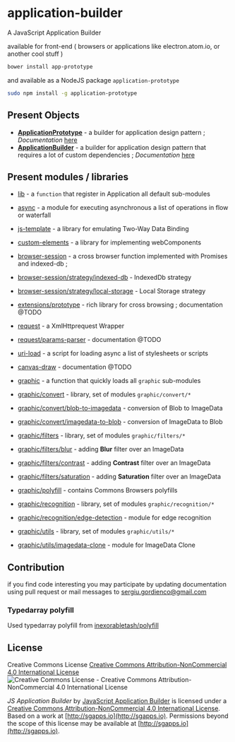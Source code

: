 # application-builder
A JavaScript Application Builder

available for front-end ( browsers or applications like electron.atom.io, or another cool stuff )

```sh
bower install app-prototype
```

and available as a NodeJS package `application-prototype`

```sh
sudo npm install -g application-prototype
```

## Present Objects

- [**ApplicationPrototype**](docs/index.md) - a builder for application design pattern ;
  *Documentation* [here](docs/index.md)
- [**ApplicationBuilder**](docs/index.md#applicationbuilder) - a builder for application design pattern that requires a lot of custom dependencies ;
  *Documentation* [here](docs/index.md#applicationbuilder)

## Present modules / libraries

- [lib](docs/modules/lib.md) - a `function` that register in Application all default sub-modules
- [async](docs/modules/async.md) - a module for executing asynchronous a list of operations in flow or waterfall

- [js-template](docs/modules/js-template.md) - a library for emulating Two-Way Data Binding
- [custom-elements](docs/modules/custom-elements.md) - a library for implementing webComponents

- [browser-session](docs/modules/browser-session.md) - a cross browser function implemented with Promises and indexed-db ;
- [browser-session/strategy/indexed-db](docs/modules/browser-session/strategy/indexed-db.md) - IndexedDb strategy
- [browser-session/strategy/local-storage](docs/modules/browser-session/strategy/local-storage.md) - Local Storage strategy

- [extensions/prototype](docs/modules/extensions/prototype.md) - rich library for cross browsing ; documentation @TODO
- [request](docs/modules/request.md) - a XmlHttprequest Wrapper
- [request/params-parser](docs/modules/request/params-parser.md) - documentation @TODO
- [uri-load](docs/modules/uri-load.md) - a script for loading async a list of stylesheets or scripts

- [canvas-draw](docs/modules/canvas-draw.md) - documentation @TODO
- [graphic](docs/modules/graphic.md) - a function that quickly loads all `graphic` sub-modules
- [graphic/convert](docs/modules/graphic/convert.md) - library, set of modules `graphic/convert/*`
- [graphic/convert/blob-to-imagedata](docs/modules/graphic/convert/blob-to-imagedata.md) - conversion of Blob to ImageData
- [graphic/convert/imagedata-to-blob](docs/modules/graphic/convert/imagedata-to-blob.md) - conversion of ImageData to Blob
- [graphic/filters](docs/modules/graphic/filters.md) - library, set of modules `graphic/filters/*`
- [graphic/filters/blur](docs/modules/graphic/filters/blur.md) - adding **Blur** filter over an ImageData
- [graphic/filters/contrast](docs/modules/graphic/filters/contrast.md) - adding **Contrast** filter over an ImageData
- [graphic/filters/saturation](docs/modules/graphic/filters/saturation.md) - adding **Saturation** filter over an ImageData
- [graphic/polyfill](docs/modules/graphic/polyfill.md) - contains Commons Browsers polyfills
- [graphic/recognition](docs/modules/graphic/recognition.md) - library, set of modules `graphic/recognition/*`
- [graphic/recognition/edge-detection](docs/modules/graphic/recognition/edge-detection.md) - module for edge recognition
- [graphic/utils](docs/modules/graphic/utils.md) - library, set of modules `graphic/utils/*`
- [graphic/utils/imagedata-clone](docs/modules/graphic/utils/imagedata-clone.md) - module for ImageData Clone

## Contribution
if you find code interesting you may participate by updating documentation using pull request or mail messages to [sergiu.gordienco@gmail.com](mailto:sergiu.gordienco@gmail.com)

### Typedarray polyfill

Used typedarray polyfill from
[inexorabletash/polyfill](https://github.com/inexorabletash/polyfill)

## License

Creative Commons License [Creative Commons Attribution-NonCommercial 4.0 International License](http://creativecommons.org/licenses/by-nc/4.0/)
![Creative Commons License - Creative Commons Attribution-NonCommercial 4.0 International License](https://i.creativecommons.org/l/by-nc/4.0/88x31.png)

*JS Application Builder* by [JavaScript Application Builder](http://sgapps.io) is licensed under a [Creative Commons Attribution-NonCommercial 4.0 International License](http://creativecommons.org/licenses/by-nc/4.0/).
Based on a work at [http://sgapps.io](http://sgapps.io).
Permissions beyond the scope of this license may be available at [http://sgapps.io](http://sgapps.io).

